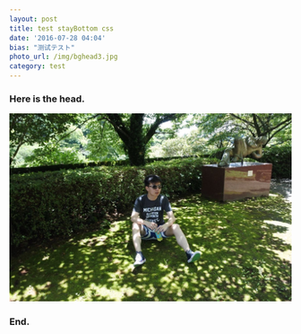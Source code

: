 ```yaml
---
layout: post
title: test stayBottom css
date: '2016-07-28 04:04'
bias: "测试テスト"
photo_url: /img/bghead3.jpg
category: test
---
```



### Here is the head.

![](/img/bghead3.jpg)

### End.
